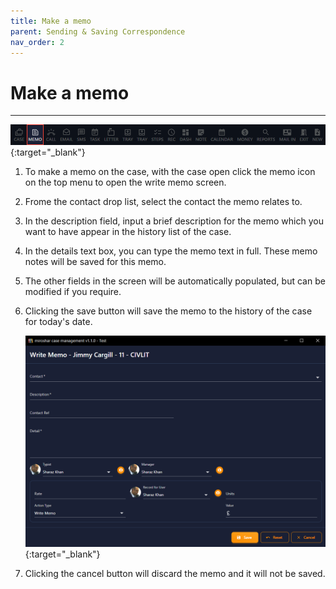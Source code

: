 ```yaml
---
title: Make a memo
parent: Sending & Saving Correspondence
nav_order: 2
---
```


# Make a memo

---

<!-- prettier-ignore -->
[![Menu](/assets/images/menu-4-memo.png)](/assets/images/menu-4-memo.png){:target="_blank"}

1. To make a memo on the case, with the case open click the memo icon on the top menu to open the write memo screen.
2. Frome the contact drop list, select the contact the memo relates to.
3. In the description field, input a brief description for the memo which you want to have appear in the history list of the case.
4. In the details text box, you can type the memo text in full. These memo notes will be saved for this memo.
5. The other fields in the screen will be automatically populated, but can be modified if you require.
6. Clicking the save button will save the memo to the history of the case for today's date.

   <!-- prettier-ignore -->
   [![Write Memo](/assets/images/write-memo.png)](/assets/images/write-memo.png){:target="_blank"}

7. Clicking the cancel button will discard the memo and it will not be saved.
